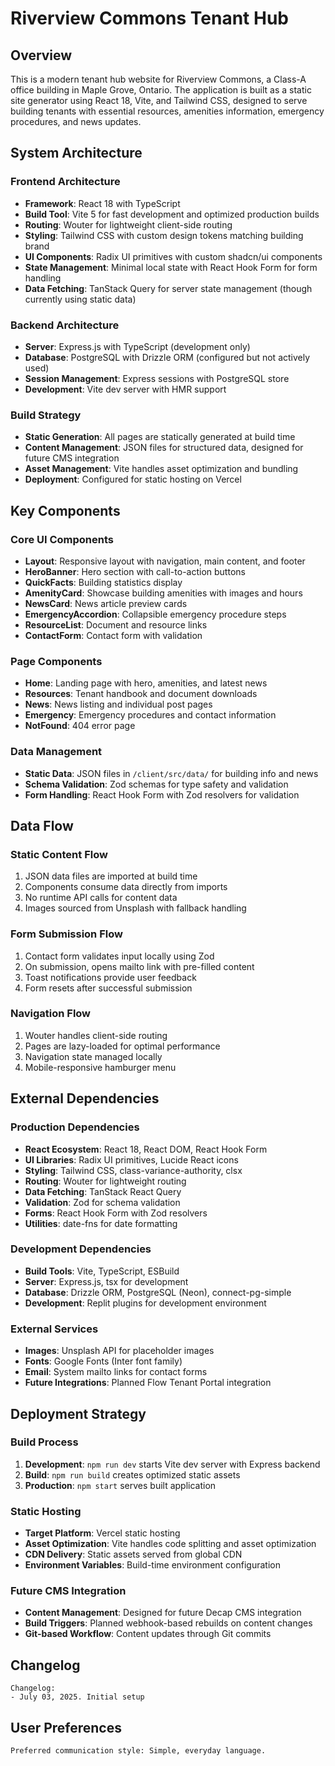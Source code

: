 # Riverview Commons Tenant Hub

## Overview

This is a modern tenant hub website for Riverview Commons, a Class-A office building in Maple Grove, Ontario. The application is built as a static site generator using React 18, Vite, and Tailwind CSS, designed to serve building tenants with essential resources, amenities information, emergency procedures, and news updates.

## System Architecture

### Frontend Architecture
- **Framework**: React 18 with TypeScript
- **Build Tool**: Vite 5 for fast development and optimized production builds
- **Routing**: Wouter for lightweight client-side routing
- **Styling**: Tailwind CSS with custom design tokens matching building brand
- **UI Components**: Radix UI primitives with custom shadcn/ui components
- **State Management**: Minimal local state with React Hook Form for form handling
- **Data Fetching**: TanStack Query for server state management (though currently using static data)

### Backend Architecture
- **Server**: Express.js with TypeScript (development only)
- **Database**: PostgreSQL with Drizzle ORM (configured but not actively used)
- **Session Management**: Express sessions with PostgreSQL store
- **Development**: Vite dev server with HMR support

### Build Strategy
- **Static Generation**: All pages are statically generated at build time
- **Content Management**: JSON files for structured data, designed for future CMS integration
- **Asset Management**: Vite handles asset optimization and bundling
- **Deployment**: Configured for static hosting on Vercel

## Key Components

### Core UI Components
- **Layout**: Responsive layout with navigation, main content, and footer
- **HeroBanner**: Hero section with call-to-action buttons
- **QuickFacts**: Building statistics display
- **AmenityCard**: Showcase building amenities with images and hours
- **NewsCard**: News article preview cards
- **EmergencyAccordion**: Collapsible emergency procedure steps
- **ResourceList**: Document and resource links
- **ContactForm**: Contact form with validation

### Page Components
- **Home**: Landing page with hero, amenities, and latest news
- **Resources**: Tenant handbook and document downloads
- **News**: News listing and individual post pages
- **Emergency**: Emergency procedures and contact information
- **NotFound**: 404 error page

### Data Management
- **Static Data**: JSON files in `/client/src/data/` for building info and news
- **Schema Validation**: Zod schemas for type safety and validation
- **Form Handling**: React Hook Form with Zod resolvers for validation

## Data Flow

### Static Content Flow
1. JSON data files are imported at build time
2. Components consume data directly from imports
3. No runtime API calls for content data
4. Images sourced from Unsplash with fallback handling

### Form Submission Flow
1. Contact form validates input locally using Zod
2. On submission, opens mailto link with pre-filled content
3. Toast notifications provide user feedback
4. Form resets after successful submission

### Navigation Flow
1. Wouter handles client-side routing
2. Pages are lazy-loaded for optimal performance
3. Navigation state managed locally
4. Mobile-responsive hamburger menu

## External Dependencies

### Production Dependencies
- **React Ecosystem**: React 18, React DOM, React Hook Form
- **UI Libraries**: Radix UI primitives, Lucide React icons
- **Styling**: Tailwind CSS, class-variance-authority, clsx
- **Routing**: Wouter for lightweight routing
- **Data Fetching**: TanStack React Query
- **Validation**: Zod for schema validation
- **Forms**: React Hook Form with Zod resolvers
- **Utilities**: date-fns for date formatting

### Development Dependencies
- **Build Tools**: Vite, TypeScript, ESBuild
- **Server**: Express.js, tsx for development
- **Database**: Drizzle ORM, PostgreSQL (Neon), connect-pg-simple
- **Development**: Replit plugins for development environment

### External Services
- **Images**: Unsplash API for placeholder images
- **Fonts**: Google Fonts (Inter font family)
- **Email**: System mailto links for contact forms
- **Future Integrations**: Planned Flow Tenant Portal integration

## Deployment Strategy

### Build Process
1. **Development**: `npm run dev` starts Vite dev server with Express backend
2. **Build**: `npm run build` creates optimized static assets
3. **Production**: `npm start` serves built application

### Static Hosting
- **Target Platform**: Vercel static hosting
- **Asset Optimization**: Vite handles code splitting and asset optimization
- **CDN Delivery**: Static assets served from global CDN
- **Environment Variables**: Build-time environment configuration

### Future CMS Integration
- **Content Management**: Designed for future Decap CMS integration
- **Build Triggers**: Planned webhook-based rebuilds on content changes
- **Git-based Workflow**: Content updates through Git commits

## Changelog

```
Changelog:
- July 03, 2025. Initial setup
```

## User Preferences

```
Preferred communication style: Simple, everyday language.
```